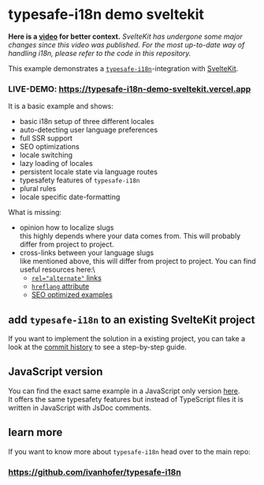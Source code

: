 # typesafe-i18n demo sveltekit

**Here is a [video](https://www.youtube.com/watch?v=C6O5pMMMTG0) for better context.** _SvelteKit has undergone some major changes since this video was published. For the most up-to-date way of handling i18n, please refer to the code in this repository._

This example demonstrates a [`typesafe-i18n`](https://github.com/ivanhofer/typesafe-i18n)-integration with [SvelteKit](https://kit.svelte.dev/).

### LIVE-DEMO: https://typesafe-i18n-demo-sveltekit.vercel.app

It is a basic example and shows:

-  basic i18n setup of three different locales
-  auto-detecting user language preferences
-  full SSR support
-  SEO optimizations
-  locale switching
-  lazy loading of locales
-  persistent locale state via language routes
-  typesafety features of `typesafe-i18n`
-  plural rules
-  locale specific date-formatting

What is missing:

-  opinion how to localize slugs\
   this highly depends where your data comes from. This will probably differ from project to project.
-  cross-links between your language slugs\
   like mentioned above, this will differ from project to project. You can find useful resources here:\
   -  [`rel="alternate"` links](https://developer.mozilla.org/en-US/docs/Web/HTML/Attributes/rel#attr-alternate)
   -  [`hreflang` attribute](https://developer.mozilla.org/de/docs/Web/HTML/Element/a#attr-hreflang)
   -  [SEO optimized examples](https://developers.google.com/search/docs/advanced/crawling/localized-versions)

## add `typesafe-i18n` to an existing SvelteKit project

If you want to implement the solution in a existing project, you can take a look at the [commit history](https://github.com/ivanhofer/typesafe-i18n-demo-sveltekit/commits/main) to see a step-by-step guide.

## JavaScript version

You can find the exact same example in a JavaScript only version [here](https://github.com/ivanhofer/typesafe-i18n-demo-sveltekit-jsdoc).\
It offers the same typesafety features but instead of TypeScript files it is written in JavaScript with JsDoc comments.

## learn more

If you want to know more about `typesafe-i18n` head over to the main repo:

### https://github.com/ivanhofer/typesafe-i18n
